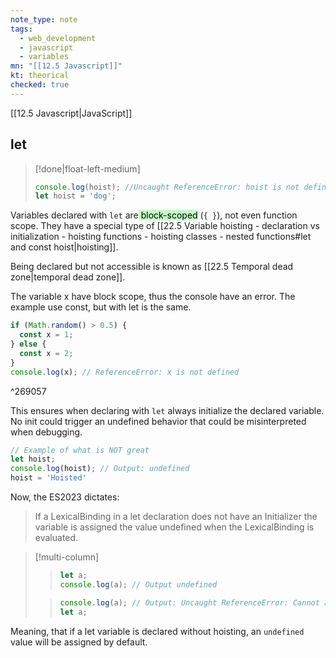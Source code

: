 ```yaml
---
note_type: note
tags:
  - web_development
  - javascript
  - variables
mn: "[[12.5 Javascript]]"
kt: theorical
checked: true
---
```

[[12.5 Javascript|JavaScript]]

## let
>[!done|float-left-medium]
>```js
>console.log(hoist); //Uncaught ReferenceError: hoist is not defined
>let hoist = 'dog';
>```

Variables declared with `let` are<mark style="background: #00FF0F3B;"> block-scoped</mark> (`{ }`), not even function scope. They have a special type of [[22.5 Variable hoisting - declaration vs initialization - hoisting functions - hoisting classes - nested functions#let and const hoist|hoisting]]. 

Being declared but not accessible is known as [[22.5 Temporal dead zone|temporal dead zone]].

The variable x have block scope, thus the console have an error. The example use const, but with let is the same.

```js
if (Math.random() > 0.5) {
  const x = 1;
} else {
  const x = 2;
}
console.log(x); // ReferenceError: x is not defined

```

^269057

This ensures when declaring with `let` always initialize the declared variable. No init could trigger an undefined behavior that could be misinterpreted when debugging. 

```js
// Example of what is NOT great
let hoist;
console.log(hoist); // Output: undefined
hoist = 'Hoisted'
```

Now, the ES2023 dictates:

>If a LexicalBinding in a let declaration does not have an Initializer the variable is assigned the value undefined when the LexicalBinding is evaluated.

>[!multi-column]
>
>>```js
>>let a;
>>console.log(a); // Output undefined
>>```
>
>>```js
>>console.log(a); // Output: Uncaught ReferenceError: Cannot access 'a' before initialization
>>let a;
>>```

Meaning, that if a let variable is declared without hoisting, an `undefined` value will be assigned by default. 

